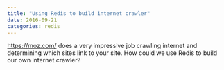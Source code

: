 ```yaml
---
title: "Using Redis to build internet crawler"
date: 2016-09-21
categories: redis
---
```


https://moz.com/ does a very impressive job crawling internet and determining which sites link to your site.  How could we use Redis to build our own internet crawler?  
